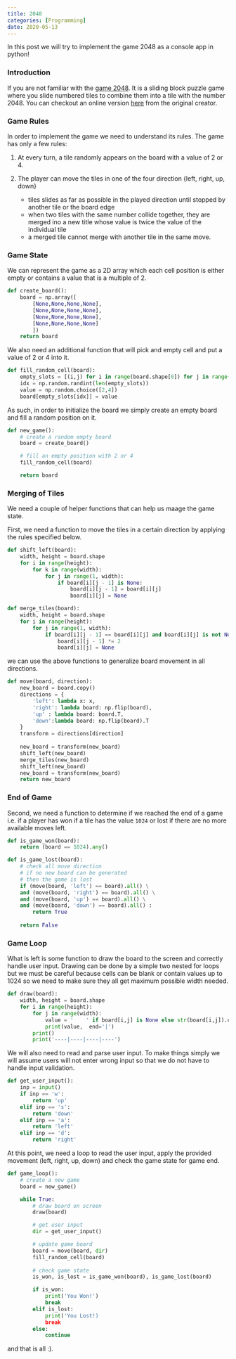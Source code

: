 ```yaml
---
title: 2048
categories: [Programming]
date: 2020-05-13
---
```

In this post we will try to implement the game 2048 as a console app in python!
<!--more-->

### Introduction

If you are not familiar with the [game 2048](https://en.wikipedia.org/wiki/2048_(video_game)). It is a sliding block puzzle game where you slide numbered tiles to combine them into a tile with the number 2048. You can checkout an online version [here](https://play2048.co/) from the original creator.
 
### Game Rules

In order to implement the game we need to understand its rules. The game has only a few rules:

1. At every turn, a tile randomly appears on the board with a value of 2 or 4.
2. The player can move the tiles in one of the four direction {left, right, up, down}

    - tiles slides as far as possible in the played direction until stopped by another tile or the board edge 
    - when two tiles with the same number collide together, they are merged ino a new title whose value is twice the value of the individual tile 
    - a merged tile cannot merge with another tile in the same move.

### Game State

We can represent the game as a 2D array which each cell position is either empty or contains a value that is a multiple of 2.

```python
def create_board():
    board = np.array([
        [None,None,None,None],
        [None,None,None,None],
        [None,None,None,None],
        [None,None,None,None]
        ])
    return board
```

We also need an additional function that will pick and empty cell and put a value of 2 or 4 into it.

```python
def fill_random_cell(board):
    empty_slots = [(i,j) for i in range(board.shape[0]) for j in range(board.shape[1]) if board[i,j] == None]
    idx = np.random.randint(len(empty_slots))
    value = np.random.choice([2,4])
    board[empty_slots[idx]] = value
```

As such, in order to initialize the board we simply create an empty board and fill a random position on it.

```python
def new_game():
    # create a random empty board
    board = create_board()

    # fill an empty position with 2 or 4
    fill_random_cell(board)

    return board
```

### Merging of Tiles 

We need a couple of helper functions that can help us maage the game state. 

First, we need a function to move the tiles in a certain direction by applying the rules specified below. 

```python
def shift_left(board):
    width, height = board.shape
    for i in range(height):
        for k in range(width):
            for j in range(1, width):
                if board[i][j - 1] is None:
                    board[i][j - 1] = board[i][j]
                    board[i][j] = None

def merge_tiles(board):
    width, height = board.shape
    for i in range(height):
        for j in range(1, width):
            if board[i][j - 1] == board[i][j] and board[i][j] is not None:
                board[i][j - 1] *= 2
                board[i][j] = None
 ```

we can use the above functions to generalize board movement in all directions.         

```python
def move(board, direction):
    new_board = board.copy()
    directions = {
        'left': lambda x: x,
        'right': lambda board: np.flip(board),
        'up' : lambda board: board.T,
        'down':lambda board: np.flip(board).T
    }
    transform = directions[direction]
    
    new_board = transform(new_board)
    shift_left(new_board)
    merge_tiles(new_board)
    shift_left(new_board)
    new_board = transform(new_board)
    return new_board
```

### End of Game

Second, we need a function to determine if we reached the end of a game i.e. if a player has won if a tile has the value ```1024``` or lost if there are no more available moves left.

```python
def is_game_won(board):
    return (board == 1024).any()

def is_game_lost(board):
    # check all move direction
    # if no new board can be generated
    # then the game is lost
    if (move(board, 'left') == board).all() \
    and (move(board, 'right') == board).all() \
    and (move(board, 'up') == board).all() \
    and (move(board, 'down') == board).all() :
        return True
    
    return False
```

###  Game Loop

What is left is some function to draw the board to the screen and correctly handle user input. Drawing can be done by a simple two nested for loops but we must be careful because cells can be blank or contain values up to 1024 so we need to make sure they all get maximum possible width needed.

```python
def draw(board):
    width, height = board.shape
    for i in range(height):
        for j in range(width):
            value = '    ' if board[i,j] is None else str(board[i,j]).center(4)
            print(value,  end='|')
        print()
        print('----|----|----|----')
```

We will also need to read and parse user input.  To make things simply we will assume users will not enter wrong input so that we do not have to handle input validation.

```python
def get_user_input():
    inp = input()
    if inp == 'w':
        return 'up'
    elif inp == 's':
        return 'down'
    elif inp == 'a':
        return 'left'
    elif inp == 'd':
        return 'right'
```

At this point, we need a loop to read the user input, apply the provided movement (left, right, up, down) and check the game state for game end.



```python
def game_loop():
    # create a new game 
    board = new_game()

    while True:
        # draw board on screen
        draw(board)

        # get user input 
        dir = get_user_input()

        # update game board
        board = move(board, dir)
        fill_random_cell(board)
        
        # check game state
        is_won, is_lost = is_game_won(board), is_game_lost(board)

        if is_won:
            print('You Won!')
            break
        elif is_lost:
            print('You Lost!)
            break
        else:
            continue
```

and that is all :).

